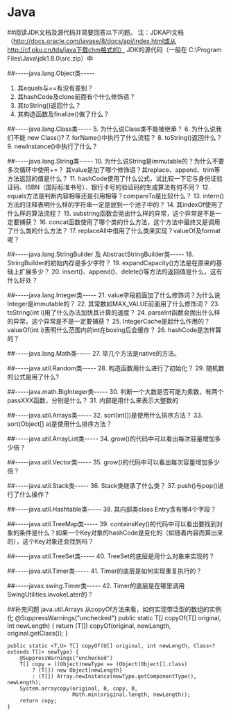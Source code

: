 # Java

##阅读JDK文档及源代码并简要回答以下问题。
注：JDKAPI文档（http://docs.oracle.com/javase/8/docs/api/index.html或从http://cf.pku.cn/tds/java下载chm格式的）
 JDK的源代码（一般在 C:\Program Files\Java\jdk1.8.0\src.zip）中

##-----java.lang.Object类-----
1.	其equals与==有没有差别？
2.	其hashCode及clone前面有个什么修饰语？
3.	其toString()返回什么？
4.	其构造函数及finalize()做了什么？

##-----java.lang.Class类-----
5.	为什么说Class类不能被继承？
6.	为什么说我们不能 new Class()?
7.	forName()中执行了什么流程？
8.	toString()返回什么？
9.	newInstance()中执行了什么？

##-----java.lang.String类-----
10.	为什么说String是immutable的？为什么不要多次循环中使用+=？ 其value是加了哪个修饰语？其replace、append、trim等方法返回的值是什么？
11.	hashCode使用了什么公式，试比较一下它与身份证验证码、ISBN（国际标准书号）、银行卡号的验证码的生成算法有何不同？
12.	equals方法是判断内容相等还是引用相等？compareTo是比较什么？
13.	intern()方法的注释表明什么样的字符串一定是放到一个池子中的？
14.	其indexOf使用了什么样的算法流程？
15.	substring函数会抛出什么样的异常，这个异常是不是一定要捕获？
16.	concat函数使用了哪个类的什么方法，这个方法中最终又是调用了什么类的什么方法？
17.	replaceAll中借用了什么类来实现？valueOf及format呢？

##-----java.lang.StringBuilder 及 AbstractStringBuilder类-----
18.	StringBuilder的初始内存是多少字符？
19.	expandCapacity()方法是在原来的基础上扩展多少？
20.	insert()、append()、delete()等方法的返回值是什么，这有什么好处？

##-----java.lang.Integer类-----
21.	value字段前面加了什么修饰词？为什么说Integer是immutable的？
22.	其常数如MAX_VALUE前面用了什么修饰词？
23.	toString(int i)用了什么办法加快其计算的速度？
24.	parseInt函数会抛出什么样的异常，这个异常是不是一定要捕获？
25.	IntegerCache是起什么作用的？valueOf(int i)表明什么范围内的int在boxing后会缓存？
26.	hashCode是怎样算的？

##-----java.lang.Math类-----
27.	举几个方法是native的方法。

##-----java.util.Random类-----
28.	构造函数用什么进行了初始化？
29.	随机数的公式是用了什么?

##-----java.math.BigInteger类-----
30.	判断一个大数是否可能为素数，有两个passXXX函数，分别是什么？
31.	内部是用什么来表示大整数的

##-----java.util.Arrays类-----
32.	sort(int[])是使用什么排序方法？
33.	sort(Object[] a)是使用什么排序方法？

##-----java.util.ArrayList类-----
34.	grow()的代码中可以看出每次容量增加多少倍？

##-----java.util.Vector类-----
35.	grow()的代码中可以看出每次容量增加多少倍？

##-----java.util.Stack类-----
36.	Stack类继承了什么类？
37.	push()与pop()进行了什么操作？

##-----java.util.Hashtable类-----
38.	其内部类class Entry含有哪4个字段？

##-----java.util.TreeMap类-----
39.	containsKey()的代码中可以看出要找到对象的条件是什么？如果一个Key对象的hashCode是变化的（如随着内容而算出来的），这个Key对象还会找到吗？

##-----java.util.TreeSet类-----
40.	TreeSet的底层是用什么对象来实现的？

##-----java.util.Timer类-----
41.	Timer的底层是如何实现重复执行的？

##-----javax.swing.Timer类-----
42.	Timer的底层是在哪里调用SwingUtilities.invokeLater的？

##补充问题 java.util.Arrays
从copyOf方法来看，如何实现带泛型的数组的实例化
    @SuppressWarnings("unchecked")
    public static <T> T[] copyOf(T[] original, int newLength) {
        return (T[]) copyOf(original, newLength, original.getClass());
    }

    public static <T,U> T[] copyOf(U[] original, int newLength, Class<? extends T[]> newType) {
        @SuppressWarnings("unchecked")
        T[] copy = ((Object)newType == (Object)Object[].class)
            ? (T[]) new Object[newLength]
            : (T[]) Array.newInstance(newType.getComponentType(), newLength);
        System.arraycopy(original, 0, copy, 0,
                         Math.min(original.length, newLength));
        return copy;
    }

